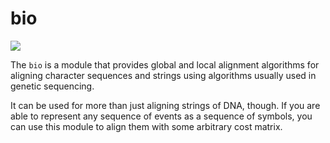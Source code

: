 # bio

<img src='https://secure.travis-ci.org/sholsapp/bio.png?branch=master'></a>

The `bio` is a module that provides global and local alignment algorithms
for aligning character sequences and strings using algorithms usually used in
genetic sequencing.

It can be used for more than just aligning strings of DNA, though. If you are
able to represent any sequence of events as a sequence of symbols, you can use
this module to align them with some arbitrary cost matrix.
